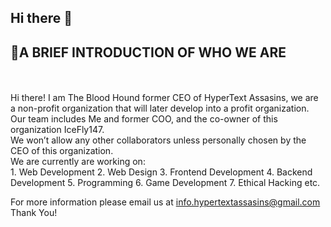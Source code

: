 ## Hi there 👋

## 👋**A BRIEF INTRODUCTION OF WHO WE ARE**
<br>
<br>
Hi there! I am The Blood Hound former CEO of HyperText Assasins, we are a non-profit organization that will later develop into a profit organization.
Our team includes Me and former COO, and the co-owner of this organization IceFly147. 
<br>
We won’t allow any other collaborators unless personally chosen by the CEO of this organization. 
<br>
We are currently are working on: 
<br>
1.	Web Development
2.	Web Design
3.	Frontend Development
4.	Backend Development
5.	Programming
6.	Game Development
7.	Ethical Hacking etc.

For more information please email us at info.hypertextassasins@gmail.com 
Thank You!
